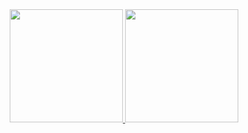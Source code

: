 <div align="center">
  <a href="https://github.com/teustenn">
  <img height="200px" src="https://github-readme-stats.vercel.app/api?username=teustenn&count_private=true&show_icons=true&theme=github_dark"/>
  <img height="200px" src="https://github-readme-stats.vercel.app/api/top-langs/?username=teustenn&layout=compact&langs_count=7&theme=github_dark"/>
</div>

